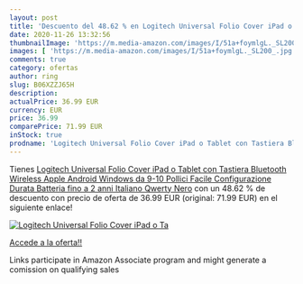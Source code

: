 ```yaml
---
layout: post
title: 'Descuento del 48.62 % en Logitech Universal Folio Cover iPad o Ta'
date: 2020-11-26 13:32:56
thumbnailImage: 'https://m.media-amazon.com/images/I/51a+foymlgL._SL200_.jpg'
images: [ 'https://m.media-amazon.com/images/I/51a+foymlgL._SL200_.jpg' ]
comments: true
category: ofertas
author: ring
slug: B06XZZJ65H
description:
actualPrice: 36.99 EUR
currency: EUR
price: 36.99
comparePrice: 71.99 EUR
inStock: true
prodname: 'Logitech Universal Folio Cover iPad o Tablet con Tastiera Bluetooth Wireless  Apple  Android  Windows da 9-10 Pollici  Facile Configurazione  Durata Batteria fino a 2 anni  Italiano Qwerty  Nero'
---
```


Tienes [Logitech Universal Folio Cover iPad o Tablet con Tastiera Bluetooth Wireless  Apple  Android  Windows da 9-10 Pollici  Facile Configurazione  Durata Batteria fino a 2 anni  Italiano Qwerty  Nero](https://www.amazon.it/dp/B06XZZJ65H/?tag=tolees00-21) con un 48.62 % de descuento con precio de oferta de 36.99 EUR (original: 71.99 EUR) en el siguiente enlace!

[![Logitech Universal Folio Cover iPad o Ta](https://m.media-amazon.com/images/I/51a+foymlgL._SL200_.jpg)](https://www.amazon.it/dp/B06XZZJ65H/?tag=tolees00-21)

[Accede a la oferta!!](https://www.amazon.it/dp/B06XZZJ65H/?tag=tolees00-21)

Links participate in Amazon Associate program and might generate a comission on qualifying sales


